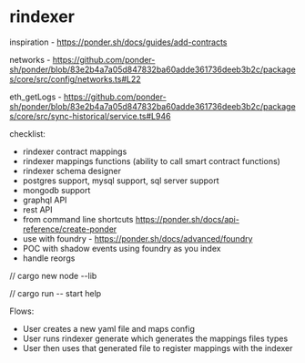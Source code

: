 # rindexer

inspiration - https://ponder.sh/docs/guides/add-contracts

networks - https://github.com/ponder-sh/ponder/blob/83e2b4a7a05d847832ba60adde361736deeb3b2c/packages/core/src/config/networks.ts#L22

eth_getLogs - https://github.com/ponder-sh/ponder/blob/83e2b4a7a05d847832ba60adde361736deeb3b2c/packages/core/src/sync-historical/service.ts#L946

checklist:

- rindexer contract mappings
- rindexer mappings functions (ability to call smart contract functions)
- rindexer schema designer
- postgres support, mysql support, sql server support
- mongodb support
- graphql API
- rest API
- from command line shortcuts https://ponder.sh/docs/api-reference/create-ponder
- use with foundry - https://ponder.sh/docs/advanced/foundry
- POC with shadow events using foundry as you index
- handle reorgs

// cargo new node --lib

// cargo run -- start help

Flows:

- User creates a new yaml file and maps config
- User runs rindexer generate which generates the mappings files types
- User then uses that generated file to register mappings with the indexer
